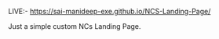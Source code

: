 LIVE:- https://sai-manideep-exe.github.io/NCS-Landing-Page/

Just a simple custom NCs Landing Page.
